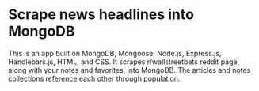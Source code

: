 # Scrape news headlines into MongoDB

This is an app built on MongoDB, Mongoose, Node.js, Express.js, Handlebars.js, HTML, and CSS. It scrapes r/wallstreetbets reddit page, along with your notes and favorites, into MongoDB. The articles and notes collections reference each other through population.

